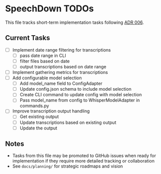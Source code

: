 # SpeechDown TODOs

This file tracks short-term implementation tasks following [ADR 006](docs/adrs/006_task_tracking_approach.md).

## Current Tasks

- [ ] Implement date range filtering for transcriptions
  - [ ] pass date range in CLI
  - [ ] filter files based on date
  - [ ] output transcriptions based on date range
- [ ] Implement gathering metrics for transcriptions
- [ ] Add configurable model selection
  - [ ] Add model_name field to ConfigAdapter
  - [ ] Update config.json schema to include model selection
  - [ ] Create CLI command to update config with model selection
  - [ ] Pass model_name from config to WhisperModelAdapter in commands.py
- [ ] Improve transcription output handling
  - [ ] Get existing output
  - [ ] Update transcriptions based on existing output
  - [ ] Update the output

## Notes

* Tasks from this file may be promoted to GitHub issues when ready for implementation if they require more detailed tracking or collaboration
* See `docs/planning/` for strategic roadmaps and vision